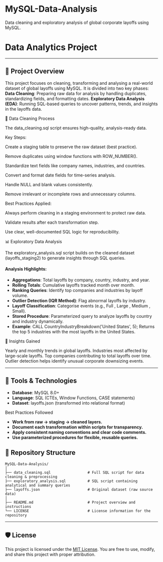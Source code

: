 # MySQL-Data-Analysis
Data cleaning and exploratory analysis of global corporate layoffs using MySQL.
# Data Analytics Project

---
## 📖 Project Overview

This project focuses on cleaning, transforming and analysing a real-world dataset of global layoffs using MySQL. 
It is divided into two key phases:
**Data Cleaning**: Preparing raw data for analysis by handling duplicates, standardizing fields, and formatting dates.
**Exploratory Data Analysis (EDA)**: Running SQL-based queries to uncover patterns, trends, and insights in the layoffs data.




🧹 Data Cleaning Process

The data_cleaning.sql script ensures high-quality, analysis-ready data.

Key Steps:

Create a staging table to preserve the raw dataset (best practice).

Remove duplicates using window functions with ROW_NUMBER().

Standardize text fields like company names, industries, and countries.

Convert and format date fields for time-series analysis.

Handle NULL and blank values consistently.

Remove irrelevant or incomplete rows and unnecessary columns.

Best Practices Applied:

Always perform cleaning in a staging environment to protect raw data.

Validate results after each transformation step.

Use clear, well-documented SQL logic for reproducibility.

📊 Exploratory Data Analysis

The exploratory_analysis.sql script builds on the cleaned dataset (layoffs_staging2) to generate insights through SQL queries.

#### Analysis Highlights:
- **Aggregations**: Total layoffs by company, country, industry, and year.
- **Rolling Totals**: Cumulative layoffs tracked month over month.
- **Ranking Queries**: Identify top companies and industries by layoff volume.
- **Outlier Detection (IQR Method)**: Flag abnormal layoffs by industry.
- **Layoff Classification**: Categorise events (e.g., Full , Large , Medium , Small).
- **Stored Procedure**: Parameterized query to analyze layoffs by country and industry dynamically.
- **Example**: CALL CountryIndustryBreakdown('United States', 5);
  Returns the top 5 industries with the most layoffs in the United States.

🧠 Insights Gained

Yearly and monthly trends in global layoffs.
Industries most affected by large-scale layoffs.
Top companies contributing to total layoffs over time.
Outlier detection helps identify unusual corporate downsizing events.

---
## 🧱 Tools & Technologies
- **Database**: MySQL 8.0+
- **Language**: SQL (CTEs, Window Functions, CASE statements)
- **Dataset**: layoffs.json (transformed into relational format)

Best Practices Followed
- **Work from raw → staging → cleaned layers.**
- **Document each transformation within scripts for transparency.**
- **Apply consistent naming conventions and clear code comments.**
- **Use parameterized procedures for flexible, reusable queries.**


## 📂 Repository Structure
```
MySQL-Data-Analysis/
│
├── data_cleaning.sql                 # Full SQL script for data cleaning & preprocessing
├── exploratory_analysis.sql          # SQL script containing analytical and summary queries
├── layoffs.json                      # Original dataset (raw source data)
│
├── README.md                         # Project overview and instructions
└── LICENSE                           # License information for the repository
```
---

## 🛡️ License
This project is licensed under the [MIT License](LICENSE). You are free to use, modify, and share this project with proper attribution.
